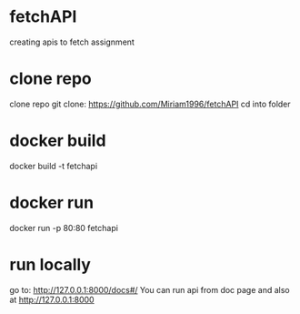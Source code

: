 # fetchAPI
creating apis to fetch assignment
# clone repo
clone repo git clone: https://github.com/Miriam1996/fetchAPI
cd into folder 
# docker build
docker build  -t fetchapi
# docker run
docker run -p 80:80 fetchapi
# run locally
go to: http://127.0.0.1:8000/docs#/
You can run api from doc page and also at http://127.0.0.1:8000
